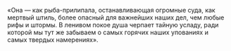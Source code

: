 «Она — как рыба-прилипала, останавливающая огромные суда, как мертвый штиль, более опасный для важнейших наших дел, чем любые рифы и штормы. В ленивом покое душа черпает тайную усладу, ради которой мы тут же забываем о самых горячих наших упованиях и самых твердых намерениях».